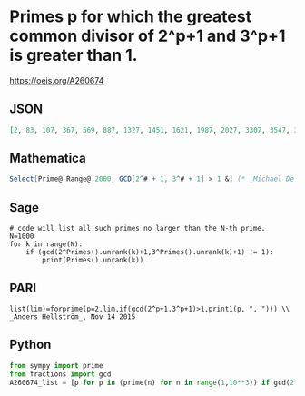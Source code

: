 # Primes p for which the greatest common divisor of 2^p\+1 and 3^p\+1 is greater than 1\.
https://oeis.org/A260674
## JSON
```JSON
[2, 83, 107, 367, 569, 887, 1327, 1451, 1621, 1987, 2027, 3307, 3547, 3631, 3691, 4421, 4547, 4967, 5669, 5843, 5927, 6011, 6911, 6991, 7207, 7949, 8167, 8431, 10771, 10889, 11287, 11621, 12007, 12227, 12487, 12763, 12983, 15391, 15767, 16127, 17107, 17183, 17231]
```
## Mathematica
```Mathematica
Select[Prime@ Range@ 2000, GCD[2^# + 1, 3^# + 1] > 1 &] (* _Michael De Vlieger_, Nov 16 2015 *)
```
## Sage
```Sage
# code will list all such primes no larger than the N-th prime.
N=1000
for k in range(N):
    if (gcd(2^Primes().unrank(k)+1,3^Primes().unrank(k)+1) != 1):
        print(Primes().unrank(k))
```
## PARI
```PARI
list(lim)=forprime(p=2,lim,if(gcd(2^p+1,3^p+1)>1,print1(p, ", "))) \\ _Anders Hellström_, Nov 14 2015
```
## Python
```Python
from sympy import prime
from fractions import gcd
A260674_list = [p for p in (prime(n) for n in range(1,10**3)) if gcd(2**p+1,3**p+1) > 1] # _Chai Wah Wu_, Nov 23 2015
```
